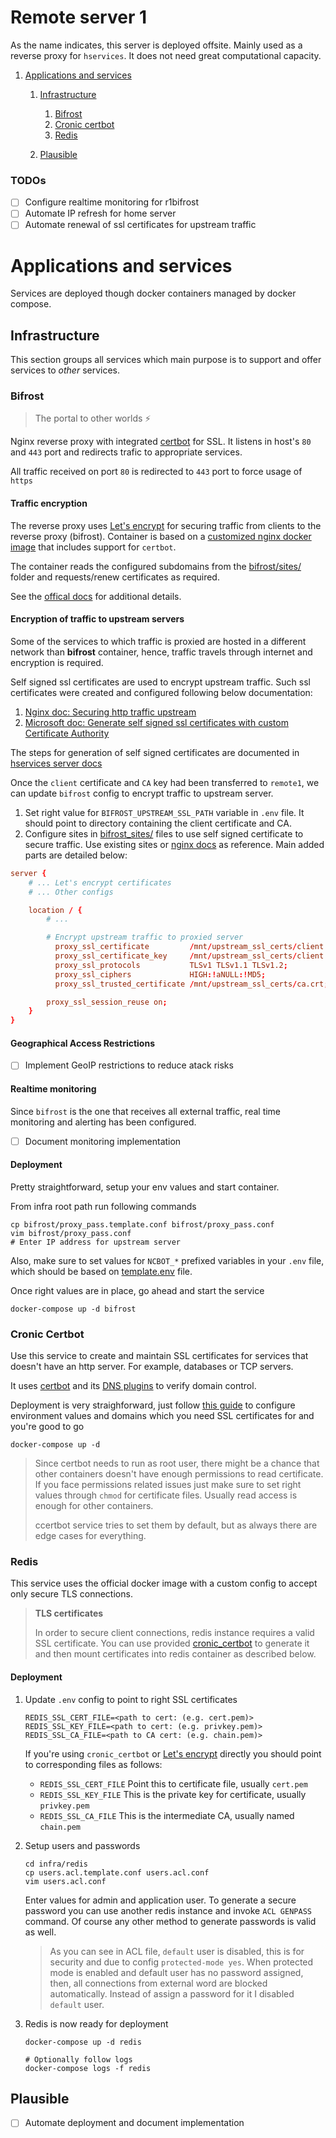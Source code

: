 # Remote server 1

As the name indicates, this server is deployed offsite. Mainly used as a
reverse proxy for `hservices`. It does not need great computational capacity.

1. [Applications and services](#applications-and-services)
    1. [Infrastructure](#infrastructure)
        1. [Bifrost](#bifrost)
        2. [Cronic certbot](#cronic-certbot)
        3. [Redis](#redis)

    2. [Plausible](#plausible)


### TODOs

- [ ] Configure realtime monitoring for r1bifrost
- [ ] Automate IP refresh for home server
- [ ] Automate renewal of ssl certificates for upstream traffic

# Applications and services

Services are deployed though docker containers managed by docker compose.

## Infrastructure

This section groups all services which main purpose is to support and offer services to *other* services.

### Bifrost

> The portal to other worlds ⚡️

Nginx reverse proxy with integrated [certbot](https://eff-certbot.readthedocs.io/en/latest/intro.html) for SSL. It listens in host's `80` and `443` port and redirects trafic to appropriate services.

All traffic received on port `80` is redirected to `443` port to force usage of `https`

#### Traffic encryption

The reverse proxy uses [Let's encrypt](https://letsencrypt.org/) for securing traffic from clients to the reverse proxy (bifrost). Container is based on a [customized nginx docker image](https://github.com/JonasAlfredsson/docker-nginx-certbot) that includes support for `certbot`.

The container reads the configured subdomains from the [bifrost/sites/](./apps/infra/bifrost/sites/) folder and requests/renew certificates as required.

See the [offical docs](https://github.com/JonasAlfredsson/docker-nginx-certbot/blob/master/docs/good_to_know.md#how-the-script-add-domain-names-to-certificate-requests) for additional details.

#### Encryption of traffic to upstream servers

Some of the services to which traffic is proxied are hosted in a different network than **bifrost** container, hence, traffic travels through internet and encryption is required.

Self signed ssl certificates are used to encrypt upstream traffic. Such ssl certificates were created and configured following below documentation:

1. [Nginx doc: Securing http traffic upstream](https://docs.nginx.com/nginx/admin-guide/security-controls/securing-http-traffic-upstream/)
2. [Microsoft doc: Generate self signed ssl certificates with custom Certificate Authority](https://learn.microsoft.com/en-us/azure/application-gateway/self-signed-certificates)

The steps for generation of self signed certificates are documented in
[hservices server docs](./../server/apps/infrastructure/README.md#generate-self-signed-certificates)

Once the `client` certificate and `CA` key had been transferred to `remote1`, we can update  `bifrost` config to encrypt traffic to upstream server.

1. Set right value for `BIFROST_UPSTREAM_SSL_PATH` variable in `.env` file.
   It should point to directory containing the client certificate and CA.
2. Configure sites in [bifrost_sites/](./apps/infra/bifrost/sites/*.conf) files to use self signed certificate to secure traffic. Use existing sites or [nginx docs](https://docs.nginx.com/nginx/admin-guide/security-controls/securing-http-traffic-upstream/) as reference.
   Main added parts are detailed below:

```conf
server {
    # ... Let's encrypt certificates
    # ... Other configs

    location / {
        # ...

        # Encrypt upstream traffic to proxied server
    	  proxy_ssl_certificate         /mnt/upstream_ssl_certs/client.crt;
    	  proxy_ssl_certificate_key     /mnt/upstream_ssl_certs/client.key;
    	  proxy_ssl_protocols           TLSv1 TLSv1.1 TLSv1.2;
    	  proxy_ssl_ciphers             HIGH:!aNULL:!MD5;
    	  proxy_ssl_trusted_certificate /mnt/upstream_ssl_certs/ca.crt;

        proxy_ssl_session_reuse on;
    }
}
```

#### Geographical Access Restrictions

- [ ] Implement GeoIP restrictions to reduce atack risks

#### Realtime monitoring

Since `bifrost` is the one that receives all external traffic, real time
monitoring and alerting has been configured.

- [ ] Document monitoring implementation

#### Deployment

Pretty straightforward, setup your env values and start container.

From infra root path run following commands

```shell
cp bifrost/proxy_pass.template.conf bifrost/proxy_pass.conf
vim bifrost/proxy_pass.conf
# Enter IP address for upstream server
```

Also, make sure to set values for `NCBOT_*` prefixed variables in your `.env` file, which should be based on [template.env](./apps/infra/template.env) file.

Once right values are in place, go ahead and start the service

```shell
docker-compose up -d bifrost
```

### Cronic Certbot

Use this service to create and maintain SSL certificates for services that doesn't have an http server. For example, databases or TCP servers.

It uses [certbot](https://eff-certbot.readthedocs.io/en/latest/) and its [DNS plugins](https://eff-certbot.readthedocs.io/en/latest/using.html#dns-plugins) to verify domain control.

Deployment is very straighforward, just follow [this guide](https://github.com/giobyte8/cronic_certbot?tab=readme-ov-file#usage) to configure environment values and domains which you need SSL certificates for and you're good to go

```shell
docker-compose up -d
```

> Since certbot needs to run as root user, there might be a chance that other containers doesn't have enough permissions to read certificate. If you face permissions related issues just make sure to set right values through `chmod` for certificate files. Usually read access is enough for other containers.
>
> ccertbot service tries to set them by default, but as always there are edge cases for everything.

### Redis

This service uses the official docker image with a custom config to accept only secure TLS connections.

> **TLS certificates**
>
> In order to secure client connections, redis instance requires a valid SSL certificate. You can use provided [cronic_certbot]() to generate it and then mount certificates into redis container as described below.

#### Deployment

1. Update `.env` config to point to right SSL certificates
   ```shell
   REDIS_SSL_CERT_FILE=<path to cert: (e.g. cert.pem)>
   REDIS_SSL_KEY_FILE=<path to cert: (e.g. privkey.pem)>
   REDIS_SSL_CA_FILE=<path to CA cert: (e.g. chain.pem)>
   ```

   If you're using `cronic_certbot` or [Let's encrypt]() directly you should point to corresponding files as follows:

   - `REDIS_SSL_CERT_FILE` Point this to certificate file, usually `cert.pem`
   - `REDIS_SSL_KEY_FILE` This is the private key for certificate, usually `privkey.pem`
   - `REDIS_SSL_CA_FILE` This is the intermediate CA, usually named `chain.pem`

2. Setup users and passwords
   ```shell
   cd infra/redis
   cp users.acl.template.conf users.acl.conf
   vim users.acl.conf
   ```

   Enter values for admin and application user. To generate a secure password you can use another redis instance and invoke `ACL GENPASS` command. Of course any other method to generate passwords is valid as well.

   > As you can see in ACL file, `default` user is disabled, this is for security and due to config `protected-mode yes`. When protected mode is enabled and default user has no password assigned, then, all connections from external word are blocked automatically. Instead of assign a password for it I disabled `default` user.

3. Redis is now ready for deployment
   ```shell
   docker-compose up -d redis
   
   # Optionally follow logs
   docker-compose logs -f redis
   ```


## Plausible

- [ ] Automate deployment and document implementation























